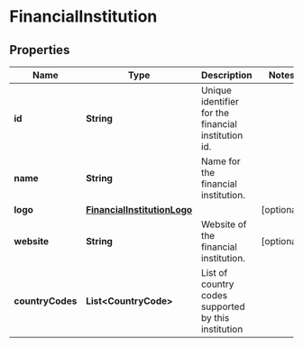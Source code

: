 

# FinancialInstitution


## Properties

| Name | Type | Description | Notes |
|------------ | ------------- | ------------- | -------------|
|**id** | **String** | Unique identifier for the financial institution id. |  |
|**name** | **String** | Name for the financial institution. |  |
|**logo** | [**FinancialInstitutionLogo**](FinancialInstitutionLogo.md) |  |  [optional] |
|**website** | **String** | Website of the financial institution. |  [optional] |
|**countryCodes** | **List&lt;CountryCode&gt;** | List of country codes supported by this institution |  |



